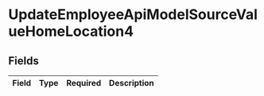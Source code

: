 # UpdateEmployeeApiModelSourceValueHomeLocation4


## Fields

| Field       | Type        | Required    | Description |
| ----------- | ----------- | ----------- | ----------- |